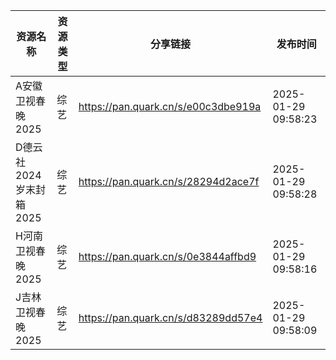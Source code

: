 | 资源名称             | 资源类型 | 分享链接                                | 发布时间                |
| ---------------- | ---- | ----------------------------------- | ------------------- |
| A安徽卫视春晚2025      | 综艺   | https://pan.quark.cn/s/e00c3dbe919a | 2025-01-29 09:58:23 |
| D德云社2024岁末封箱2025 | 综艺   | https://pan.quark.cn/s/28294d2ace7f | 2025-01-29 09:58:28 |
| H河南卫视春晚2025      | 综艺   | https://pan.quark.cn/s/0e3844affbd9 | 2025-01-29 09:58:16 |
| J吉林卫视春晚2025      | 综艺   | https://pan.quark.cn/s/d83289dd57e4 | 2025-01-29 09:58:09 |
